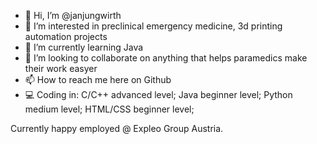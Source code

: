 - 👋 Hi, I’m @janjungwirth
- 👀 I’m interested in preclinical emergency medicine, 3d printing automation projects
- 🌱 I’m currently learning Java
- 💞️ I’m looking to collaborate on anything that helps paramedics make their work easyer
- 📫 How to reach me here on Github
- 💻 Coding in:
C/C++ advanced level; 
Java beginner level; 
Python medium level; 
HTML/CSS beginner level;

Currently happy employed @ Expleo Group Austria. 
